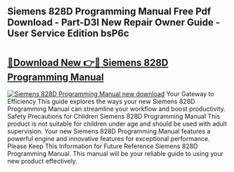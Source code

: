 ## Siemens 828D Programming Manual Free Pdf Download - Part-D3I New Repair Owner Guide - User Service Edition bsP6c

# <h2><a href="http://cf13204.oget.top/?id=Siemens+828D+Programming+Manual">🔗Download New 👉🔴 Siemens 828D Programming Manual</a></h2>

[![Siemens 828D Programming Manual new download](https://i.imgur.com/5g1atiW.png)](http://cf13204.oget.top/?id=Siemens+828D+Programming+Manual)
Your Gateway to Efficiency This guide explores the ways your new Siemens 828D Programming Manual can streamline your workflow and boost productivity. Safety Precautions for Children Siemens 828D Programming Manual This product is not suitable for children under age and should be used with adult supervision. Your new Siemens 828D Programming Manual features a powerful engine and innovative features for exceptional performance. Please Keep This Information for Future Reference Siemens 828D Programming Manual. This manual will be your reliable guide to using your new product effectively.
